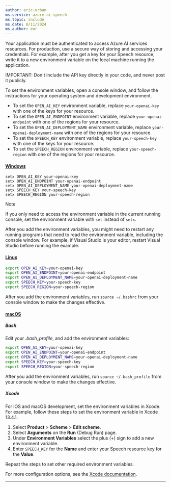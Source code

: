 ```yaml
---
author: eric-urban
ms.service: azure-ai-speech
ms.topic: include
ms.date: 8/11/2024
ms.author: eur
---
```


Your application must be authenticated to access Azure AI services resources. For production, use a secure way of storing and accessing your credentials. For example, after you get a key for your Speech resource, write it to a new environment variable on the local machine running the application.

IMPORTANT: Don't include the API key directly in your code, and never post it publicly.

To set the environment variables, open a console window, and follow the instructions for your operating system and development environment.

- To set the `OPEN_AI_KEY` environment variable, replace `your-openai-key` with one of the keys for your resource.
- To set the `OPEN_AI_ENDPOINT` environment variable, replace `your-openai-endpoint` with one of the regions for your resource.
- To set the `OPEN_AI_DEPLOYMENT_NAME` environment variable, replace `your-openai-deployment-name` with one of the regions for your resource.
- To set the `SPEECH_KEY` environment variable, replace `your-speech-key` with one of the keys for your resource.
- To set the `SPEECH_REGION` environment variable, replace `your-speech-region` with one of the regions for your resource.

#### [Windows](#tab/windows)

```console
setx OPEN_AI_KEY your-openai-key
setx OPEN_AI_ENDPOINT your-openai-endpoint
setx OPEN_AI_DEPLOYMENT_NAME your-openai-deployment-name
setx SPEECH_KEY your-speech-key
setx SPEECH_REGION your-speech-region
```

> [!NOTE]
> If you only need to access the environment variable in the current running console, set the environment variable with `set` instead of `setx`.

After you add the environment variables, you might need to restart any running programs that need to read the environment variable, including the console window. For example, if Visual Studio is your editor, restart Visual Studio before running the example.

#### [Linux](#tab/linux)

```bash
export OPEN_AI_KEY=your-openai-key
export OPEN_AI_ENDPOINT=your-openai-endpoint
export OPEN_AI_DEPLOYMENT_NAME=your-openai-deployment-name
export SPEECH_KEY=your-speech-key
export SPEECH_REGION=your-speech-region
```

After you add the environment variables, run `source ~/.bashrc` from your console window to make the changes effective.

#### [macOS](#tab/macos)
##### Bash

Edit your *.bash_profile*, and add the environment variables:

```bash
export OPEN_AI_KEY=your-openai-key
export OPEN_AI_ENDPOINT=your-openai-endpoint
export OPEN_AI_DEPLOYMENT_NAME=your-openai-deployment-name
export SPEECH_KEY=your-speech-key
export SPEECH_REGION=your-speech-region
```

After you add the environment variables, run `source ~/.bash_profile` from your console window to make the changes effective.

##### Xcode

For iOS and macOS development, set the environment variables in Xcode. For example, follow these steps to set the environment variable in Xcode 13.4.1.

1. Select **Product** > **Scheme** > **Edit scheme**.
1. Select **Arguments** on the **Run** (Debug Run) page.
1. Under **Environment Variables** select the plus (+) sign to add a new environment variable.
1. Enter `SPEECH_KEY` for the **Name** and enter your Speech resource key for the **Value**.

Repeat the steps to set other required environment variables.

For more configuration options, see the [Xcode documentation](https://help.apple.com/xcode/#/dev745c5c974).
***
